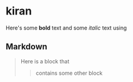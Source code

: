 # kiran
Here's some **bold** text
and some *italic* text
using
## Markdown
> Here is a block that
> > contains some other block
